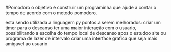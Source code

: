 #Pomodoro 
o objetivo é construir um programinha que ajude a contar o tempo de acordo com o metodo pomodoro.

esta sendo utilizada a linguagem py
pontos a serem melhorados:
criar um timer para o descanso 
ter uma maior interação com o usuario, possibilitando a escolha do tempo
local de descanso apos o estudoo site ou programa de lazer de intervalo
criar uma interface grafica que seja mais amigavel ao usuario 